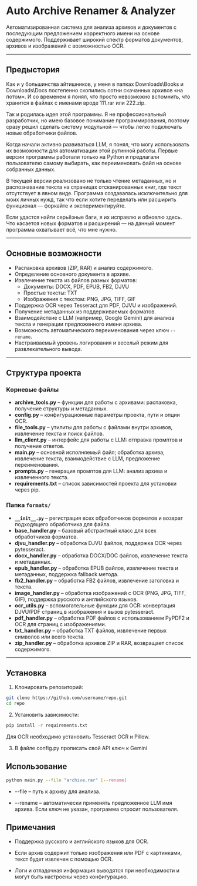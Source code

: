# Auto Archive Renamer & Analyzer

Автоматизированная система для анализа архивов и документов с последующим предложением корректного имени на основе содержимого. Поддерживает широкий спектр форматов документов, архивов и изображений с возможностью OCR.

---

## Предыстория

Как и у большинства айтишников, у меня в папках Downloads\Books и Downloads\Docs постепенно скопились сотни скачанных архивов «на потом». И со временем я понял, что просто невозможно вспомнить, что хранится в файлах с именами вроде 111.rar или 222.zip.

Так и родилась идея этой программы. Я не профессиональный разработчик, но имею базовое понимание программирования, поэтому сразу решил сделать систему модульной — чтобы легко подключать новые обработчики файлов.

Когда начали активно развиваться LLM, я понял, что могу использовать их возможности для автоматизации этой рутинной работы. Первые версии программы работали только на Python и предлагали пользователю самому выбирать, как переименовать файл на основе собранных данных.

В текущей версии реализовано не только чтение метаданных, но и распознавание текста на страницах отсканированных книг, где текст отсутствует в явном виде. Программа создавалась исключительно для моих личных нужд, так что если хотите переделать или расширить функционал — форкайте и экспериментируйте.

Если удастся найти серьёзные баги, я их исправлю и обновлю здесь. Что касается новых форматов и расширений — на данный момент программа охватывает всё, что мне нужно.

---

## Основные возможности

- Распаковка архивов (ZIP, RAR) и анализ содержимого.
- Определение основного документа в архиве.
- Извлечение текста из файлов разных форматов:
  - Документы: DOCX, PDF, EPUB, FB2, DJVU
  - Простые тексты: TXT
  - Изображения с текстом: PNG, JPG, TIFF, GIF
- Поддержка OCR через Tesseract для PDF, DJVU и изображений.
- Получение метаданных из поддерживаемых форматов.
- Взаимодействие с LLM (например, Google Gemini) для анализа текста и генерации предложенного имени архива.
- Возможность автоматического переименования через ключ `--rename`.
- Настраиваемый уровень логирования и веселый режим для развлекательного вывода.

---

## Структура проекта

### Корневые файлы

- **archive_tools.py** – функции для работы с архивами: распаковка, получение структуры и метаданных.
- **config.py** – конфигурационные параметры проекта, пути и опции OCR.
- **file_tools.py** – утилиты для работы с файлами внутри архивов, извлечение текста и поиск файлов.
- **llm_client.py** – интерфейс для работы с LLM: отправка промптов и получение ответов.
- **main.py** – основной исполняемый файл; обработка архива, извлечение текста, взаимодействие с LLM, предложение переименования.
- **prompts.py** – генерация промптов для LLM: анализ архива и извлеченного текста.
- **requirements.txt** – список зависимостей проекта для установки через pip.

### Папка `formats/`

- **`__init__.py`** – регистрация всех обработчиков форматов и возврат подходящего обработчика для файла.
- **base_handler.py** – базовый абстрактный класс для всех обработчиков форматов.
- **djvu_handler.py** – обработка DJVU файлов, поддержка OCR через pytesseract.
- **docx_handler.py** – обработка DOCX/DOC файлов, извлечение текста и метаданных.
- **epub_handler.py** – обработка EPUB файлов, извлечение текста и метаданных, поддержка fallback метода.
- **fb2_handler.py** – обработка FB2 файлов, извлечение заголовка и текста.
- **image_handler.py** – обработка изображений с OCR (PNG, JPG, TIFF, GIF), поддержка русского и английского языков.
- **ocr_utils.py** – вспомогательные функции для OCR: конвертация DJVU/PDF страниц в изображения и вызов pytesseract.
- **pdf_handler.py** – обработка PDF файлов с использованием PyPDF2 и OCR для страниц с изображениями.
- **txt_handler.py** – обработка TXT файлов, извлечение первых символов или всего текста.
- **zip_handler.py** – обработка архивов ZIP и RAR, возвращает список содержимого.

---

## Установка

1. Клонировать репозиторий:

```bash
git clone https://github.com/username/repo.git
cd repo
```
2. Установить зависимости:

```bash
pip install -r requirements.txt
```
Для OCR необходимо установить Tesseract OCR и Pillow.

3. В файле config.py прописать свой API ключ к Gemini

## Использование

```bash
python main.py --file "archive.rar" [--rename]
```
- --file – путь к архиву для анализа.
  
- --rename – автоматически применять предложенное LLM имя архива. Если ключ не указан, программа спросит пользователя.

## Примечания

- Поддержка русского и английского языков для OCR.

- Если архив содержит только изображения или PDF с картинками, текст будет извлечен с помощью OCR.

- Логи и отладочная информация выводятся при необходимости и могут быть настроены через конфигурацию.
